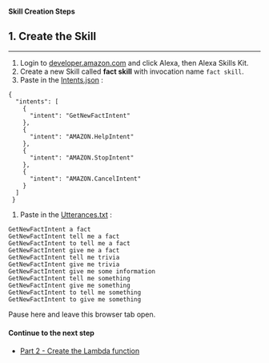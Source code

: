 #### Skill Creation Steps
## 1. Create the Skill <a id="title"></a>
<hr />


1. Login to [developer.amazon.com](https://developer.amazon.com) and click Alexa, then Alexa Skills Kit.
1. Create a new Skill called **fact skill** with invocation name ```fact skill```.
1. Paste in the [Intents.json](./labs/SpeechAssets/Intents.json) :


```
{
  "intents": [
    {
      "intent": "GetNewFactIntent"
    },
    {
      "intent": "AMAZON.HelpIntent"
    },
    {
      "intent": "AMAZON.StopIntent"
    },
    {
      "intent": "AMAZON.CancelIntent"
    }
  ]
 }

```

1. Paste in the [Utterances.txt](./labs/speechAssets/Utterances.txt) :

```
GetNewFactIntent a fact
GetNewFactIntent tell me a fact
GetNewFactIntent to tell me a fact
GetNewFactIntent give me a fact
GetNewFactIntent tell me trivia
GetNewFactIntent give me trivia
GetNewFactIntent give me some information
GetNewFactIntent tell me something
GetNewFactIntent give me something
GetNewFactIntent to tell me something
GetNewFactIntent to give me something
```

Pause here and leave this browser tab open.

#### Continue to the next step

 * [Part 2 - Create the Lambda function](./PAGE2.md#title)
